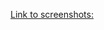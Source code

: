 
[Link to screenshots:](https://drive.google.com/drive/folders/1j2JguJl8V8hHSl9beTc2PzoBKOENl2Hn?usp=sharing)
